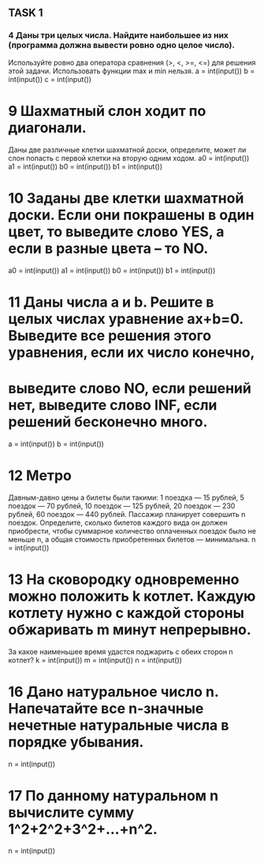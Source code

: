## TASK 1

### 4 Даны три целых числа. Найдите наибольшее из них (программа должна вывести ровно одно целое число).
Используйте ровно два оператора сравнения (>, <, >=, <=) для решения этой задачи. Использовать функции max и min нельзя.
a = int(input())
b = int(input())
c = int(input())

# 9 Шахматный слон ходит по диагонали. 
Даны две различные клетки шахматной доски, определите, может ли слон попасть с первой клетки на вторую одним ходом.
a0 = int(input())
a1 = int(input())
b0 = int(input())
b1 = int(input())

# 10 Заданы две клетки шахматной доски. Если они покрашены в один цвет, то выведите слово YES, а если в разные цвета – то NO.
a0 = int(input())
a1 = int(input())
b0 = int(input())
b1 = int(input())

# 11 Даны числа a и b. Решите в целых числах уравнение ax+b=0. Выведите все решения этого уравнения, если их число конечно, 
# выведите слово NO, если решений нет, выведите слово INF, если решений бесконечно много.
a = int(input())
b = int(input())

# 12 Метро
Давным-давно цены а билеты были такими:
1 поездка — 15 рублей,
5 поездок — 70 рублей,
10 поездок — 125 рублей,
20 поездок — 230 рублей,
60 поездок — 440 рублей.
Пассажир планирует совершить n поездок. Определите, сколько билетов каждого вида он должен приобрести, 
чтобы суммарное количество оплаченных поездок было не меньше n, а общая стоимость приобретенных билетов — минимальна.
n = int(input())

# 13 На сковородку одновременно можно положить k котлет. Каждую котлету нужно с каждой стороны обжаривать m минут непрерывно. 
За какое наименьшее время удастся поджарить с обеих сторон n котлет?
k = int(input())
m = int(input())
n = int(input())

# 16 Дано натуральное число n. Напечатайте все n-значные нечетные натуральные числа в порядке убывания.
n = int(input())

# 17 По данному натуральном n вычислите сумму 1^2+2^2+3^2+...+n^2.
n = int(input())
